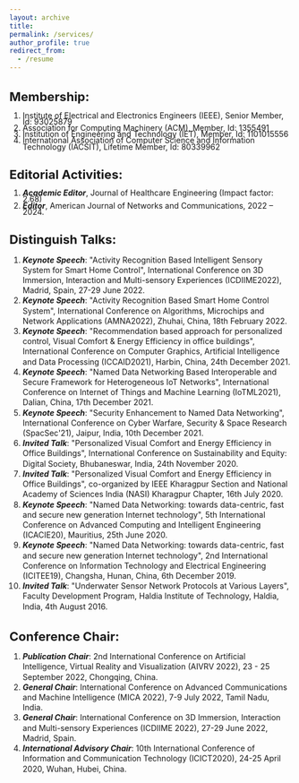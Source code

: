 ```yaml
---
layout: archive
title:
permalink: /services/
author_profile: true
redirect_from:
  - /resume
---
```


<h1 style="font-size:22px">Membership:</h1>
<ol style="line-height:80%">
  <li>Institute of Electrical and Electronics Engineers (IEEE), Senior Member, Id: 93025879</li>
  <li>Association for Computing Machinery (ACM), Member, Id: 1355491</li>
  <li>Institution of Engineering and Technology (IET), Member, Id: 1101015556</li>
  <li>International Association of Computer Science and Information Technology (IACSIT), Lifetime Member, Id: 80339962</li>
</ol>
<h1 style="font-size:22px">Editorial Activities:</h1>
<ol style="line-height:80%">
  <li><i><b>Academic Editor</b></i>, Journal of Healthcare Engineering (Impact factor: 2.68)</li>
  <li><i><b>Editor</b></i>, American Journal of Networks and Communications, 2022 – 2024.</li>
</ol>
<h1 style="font-size:22px">Distinguish Talks:</h1>
<ol style="line-height:80%">
  <li style="line-height:130%"><i><b>Keynote Speech</b></i>: "Activity Recognition Based Intelligent Sensory System for Smart Home Control", International Conference on 3D Immersion, Interaction and Multi-sensory Experiences (ICDIIME2022), Madrid, Spain, 27-29 June 2022.</li>
  <li style="line-height:130%"><i><b>Keynote Speech</b></i>: "Activity Recognition Based Smart Home Control System", International Conference on Algorithms, Microchips and Network Applications (AMNA2022), Zhuhai, China, 18th February 2022.</li>
  <li style="line-height:130%"><i><b>Keynote Speech</b></i>: "Recommendation based approach for personalized control, Visual Comfort & Energy Efficiency in office buildings", International Conference on Computer Graphics, Artificial Intelligence and Data Processing (ICCAID2021), Harbin, China, 24th December 2021.</li>
  <li style="line-height:130%"><i><b>Keynote Speech</b></i>: "Named Data Networking Based Interoperable and Secure Framework for Heterogeneous IoT Networks", International Conference on Internet of Things and Machine Learning (IoTML2021), Dalian, China, 17th December 2021.</li>
  <li style="line-height:130%"><i><b>Keynote Speech</b></i>: "Security Enhancement to Named Data Networking", International Conference on Cyber Warfare, Security & Space Research (SpacSec'21), Jaipur, India, 10th December 2021.</li>
  <li style="line-height:130%"><i><b>Invited Talk</b></i>: "Personalized Visual Comfort and Energy Efficiency in Office Buildings", International Conference on Sustainability and Equity: Digital Society, Bhubaneswar, India, 24th November 2020.</li>
  <li style="line-height:130%"><i><b>Invited Talk</b></i>: "Personalized Visual Comfort and Energy Efficiency in Office Buildings", co-organized by IEEE Kharagpur Section and National Academy of Sciences India (NASI) Kharagpur Chapter, 16th July 2020.</li>
  <li style="line-height:130%"><i><b>Keynote Speech</b></i>: "Named Data Networking: towards data-centric, fast and secure new generation Internet technology", 5th International Conference on Advanced Computing and Intelligent Engineering (ICACIE20), Mauritius, 25th June 2020.</li>
  <li style="line-height:130%"><i><b>Keynote Speech</b></i>: "Named Data Networking: towards data-centric, fast and secure new generation Internet technology", 2nd International Conference on Information Technology and Electrical Engineering (ICITEE19), Changsha, Hunan, China, 6th December 2019.</li>
   <li style="line-height:130%"><i><b>Invited Talk</b></i>: "Underwater Sensor Network Protocols at Various Layers", Faculty Development Program, Haldia Institute of Technology, Haldia, India, 4th August 2016.</li>
</ol>
<h1 style="font-size:22px">Conference Chair:</h1>
<ol style="line-height:80%">
  <li style="line-height:130%"><i><b>Publication Chair</b></i>: 2nd International Conference on Artificial Intelligence, Virtual Reality and Visualization (AIVRV 2022), 23 - 25 September 2022, Chongqing, China.</li>
  <li style="line-height:130%"><i><b>General Chair</b></i>: International Conference on Advanced Communications and Machine Intelligence (MICA 2022), 7-9 July 2022, Tamil Nadu, India.</li>
  <li style="line-height:130%"><i><b>General Chair</b></i>: International Conference on 3D Immersion, Interaction and Multi-sensory Experiences (ICDIIME 2022), 27-29 June 2022, Madrid, Spain.</li>
  <li style="line-height:130%"><i><b>International Advisory Chair</b></i>: 10th International Conference of Information and Communication Technology (ICICT2020), 24-25 April 2020, Wuhan, Hubei, China.</li>
</ol>
